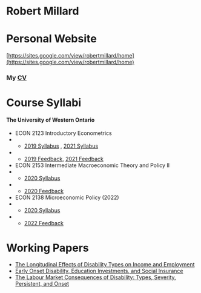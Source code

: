 # Robert Millard

# Personal Website
[https://sites.google.com/view/robertmillard/home](https://sites.google.com/view/robertmillard/home)

### My  [CV](CV_Millard.pdf)


# Course Syllabi 

#### The University of Western Ontario
- ECON 2123 Introductory Econometrics
- - [2019 Syllabus](2123B001COMay19.pdf) , [2021 Syllabus](2123A650COMay21.pdf)
- - [2019 Feedback](SQCTFeedback2123B2019.pdf), [2021 Feedback](SQCTFeedback2123A2021.pdf)
- ECON 2153 Intermediate Macroeconomic Theory and Policy II 
- - [2020 Syllabus](2153B001COMay20.pdf)
- - [2020 Feedback](SQCTFeedback2153B2020.pdf)
- ECON 2138 Microeconomic Policy (2022)
- - [2020 Syllabus](2138G001Jan22.pdf)
- - [2022 Feedback](SQCTFeedback2123A2021.pdf)
 

# Working Papers

- [The Longitudinal Effects of Disability Types on Income and Employment](Millard_earn_dynamics_WP.pdf)
- [Early Onset Disability, Education Investments, and Social Insurance](Millard_JMP.pdf)
- [The Labour Market Consequences of Disability: Types, Severity, Persistent, and Onset](Chapter_1.pdf)

